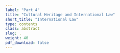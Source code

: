 ```yaml
---
label: "Part 4"
title: "Cultural Heritage and International Law"
short_title: "International Law"
type: contents
class: abstract
slug: .
weight: 40
pdf_download: false
---
```

